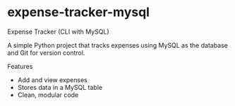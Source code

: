 # expense-tracker-mysql
 Expense Tracker (CLI with MySQL)

A simple Python project that tracks expenses using MySQL as the database and Git for version control.

  Features
- Add and view expenses
- Stores data in a MySQL table
- Clean, modular code
